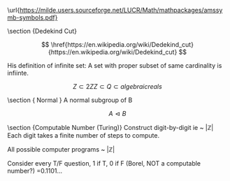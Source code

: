 \url{https://milde.users.sourceforge.net/LUCR/Math/mathpackages/amssymb-symbols.pdf}

\section {Dedekind Cut}

$$
\href{https://en.wikipedia.org/wiki/Dedekind_cut}{https://en.wikipedia.org/wiki/Dedekind_cut}
$$


His definition of infinite set:   A set with proper subset of same cardinality
is infiinte.

$$
Z \subset 2Z
Z \subset Q \subset algebraic reals
$$


\section { Normal }
A normal subgroup of B

$$
A	\vartriangleleft B
$$


\section {Computable Number (Turing)}
Construct digit-by-digit ie  ~ $|\mathbb{Z}|$ \
Each digit takes a finite number of steps to compute.


All possible computer programs ~ $|\mathbb{Z}|$

Consider every T/F question, 1 if T, 0 if F (Borel, NOT a computable number?)
=0.1101$\dots$





